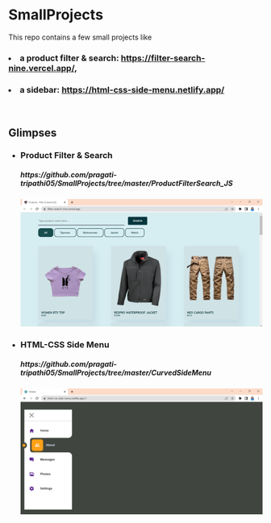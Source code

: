 # SmallProjects
This repo contains a few small projects like 
### <li> a product filter & search: **https://filter-search-nine.vercel.app/**, </li>
### <li> a sidebar: **https://html-css-side-menu.netlify.app/** </li>

<br/>

## Glimpses

<ul>
  <li>
    <h3>Product Filter & Search</h3> <h5>https://github.com/pragati-tripathi05/SmallProjects/tree/master/ProductFilterSearch_JS</h5>

  ![ProductsFilterSearch](https://github.com/pragati-tripathi05/SmallProjects/blob/master/ProductFilterSearch_JS/images/all.png)
  </li>

  <li>
    <h3>HTML-CSS Side Menu</h3> <h5>https://github.com/pragati-tripathi05/SmallProjects/tree/master/CurvedSideMenu</h5>

  ![sidebar](https://github.com/pragati-tripathi05/SmallProjects/blob/master/CurvedSideMenu/ss/1.png)
  </li>

